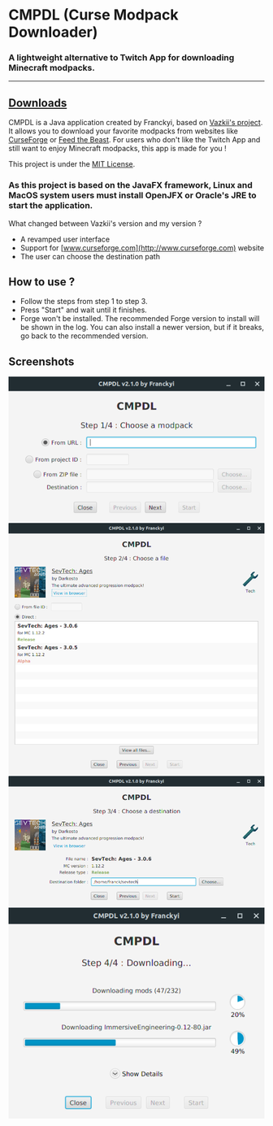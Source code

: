 # CMPDL (Curse Modpack Downloader)
### A lightweight alternative to Twitch App for downloading Minecraft modpacks.

---
## [Downloads](https://github.com/Franckyi/CMPDL/releases)
CMPDL is a Java application created by Franckyi, based on [Vazkii's project](https://github.com/Vazkii/CMPDL). It allows you to download your favorite modpacks from websites like [CurseForge](https://minecraft.curseforge.com/modpacks) or [Feed the Beast](https://www.feed-the-beast.com/modpacks). For users who don't like the Twitch App and still want to enjoy Minecraft modpacks, this app is made for you !

This project is under the [MIT License](LICENSE).

### As this project is based on the JavaFX framework, Linux and MacOS system users must install OpenJFX or Oracle's JRE to start the application.

What changed between Vazkii's version and my version ?

- A revamped user interface
- Support for [www.curseforge.com](http://www.curseforge.com) website
- The user can choose the destination path

## How to use ?

- Follow the steps from step 1 to step 3.
- Press "Start" and wait until it finishes.
- Forge won't be installed. The recommended Forge version to install will be shown in the log. You can also install a newer version, but if it breaks, go back to the recommended version.

## Screenshots
![Screenshot 1](screenshots/screenshot1.png)
![Screenshot 2](screenshots/screenshot2.png)
![Screenshot 3](screenshots/screenshot3.png)
![Screenshot 4](screenshots/screenshot4.png)
